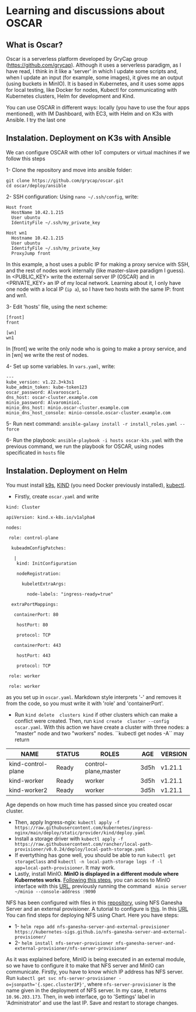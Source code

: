 # Learning and discussions about OSCAR

## What is Oscar?

Oscar is a serverless platform developed by GryCap group (https://github.com/grycap). Although it uses a serverless paradigm, as I have read, I think in it like a 'server' in which I update some scripts and, when I update an input (for example, some images), it gives me an output (using buckets in MinIO). It is based in Kubernetes, and it uses some apps for local testing, like Docker for nodes, Kubectl for communicating with Kubernetes clusters, Helm for development and Kind. 

You can use OSCAR in different ways: locally (you have to use the four apps mentioned), with IM Dashboard, with EC3, with Helm and on K3s with Ansible. I try the last one

## Instalation. Deployment on K3s with Ansible

We can configure OSCAR with other IoT computers or virtual machines if we follow this steps

1- Clone the repository and move into ansible folder:
```
git clone https://github.com/grycap/oscar.git
cd oscar/deploy/ansible
```

2- SSH configuration: Using ``nano ~/.ssh/config``, write:

```
Host front
  HostName 10.42.1.215    
  User ubuntu
  IdentityFile ~/.ssh/my_private_key

Host wn1
  Hostname 10.42.1.215
  User ubuntu
  IdentifyFile ~/.ssh/my_private_key
  ProxyJump front
```
In this example, a host uses a public IP for making a proxy service with SSH, and the rest of nodes work internally (like master-slave paradigm I guess). In <PUBLIC_KEY> write the external server IP (OSCAR) and in <PRIVATE_KEY> an IP of my local network. Learning about it, I only have one node with a local IP (``ip a``), so I have two hosts with the same IP: front and wn1.

3- Edit 'hosts' file, using the next scheme:
```
[front]
front

[wn]
wn1
```
In [front] we write the only node who is going to make a proxy service, and in [wn] we write the rest of nodes.

4- Set up some variables. In ``vars.yaml``, write:
```
---
kube_version: v1.22.3+k3s1
kube_admin_token: kube-token123
oscar_password: Alvarooscar1.
dns_host: oscar-cluster.example.com
minio_password: Alvarominio1.
minio_dns_host: minio.oscar-cluster.example.com
minio_dns_host_console: minio-console.oscar-cluster.example.com
```

5- Run next command:
```ansible-galaxy install -r install_roles.yaml --force```

6- Run the playbook:
```ansible-playbook -i hosts oscar-k3s.yaml```
with the previous command, we run the playbook for OSCAR, using nodes specificated in ``hosts`` file

## Instalation. Deployment on Helm
You must install [k9s](https://github.com/derailed/k9s), [KIND](https://kind.sigs.k8s.io/) (you need Docker previously installed), [kubectl](https://kubernetes.io/es/docs/tasks/tools/).

- Firstly, create ``oscar.yaml`` and write

```
kind: Cluster

apiVersion: kind.x-k8s.io/v1alpha4

nodes:

 role: control-plane
 
  kubeadmConfigPatches:
  
   |
    kind: InitConfiguration
    
    nodeRegistration:
    
      kubeletExtraArgs:
      
        node-labels: "ingress-ready=true"
        
  extraPortMappings:
  
   containerPort: 80
   
    hostPort: 80
    
    protocol: TCP
    
   containerPort: 443
   
    hostPort: 443
    
    protocol: TCP
    
 role: worker
 
 role: worker
```
as you set up in ``oscar.yaml``. Markdown style interprets '-' and removes it from the code, so you must write it with 'role' and 'containerPort'.

- Run ``kind delete  clusters kind`` if other clusters which can make a conflict were created. Then, run ``kind create  cluster --config oscar.yaml``. With this action we have create a cluster with three nodes: a "master" node and two "workers" nodes. ´´kubectl get nodes -A`` may return

| NAME                | STATUS | ROLES                 | AGE   | VERSION  |
|---------------------|--------|-----------------------|-------|----------|
| kind-control-plane  | Ready  | control-plane,master  | 3d5h  | v1.21.1  |
| kind-worker         | Ready  | worker                | 3d5h  | v1.21.1  |
| kind-worker2        | Ready  | worker                | 3d5h  | v1.21.1  |

Age depends on how much time has passed since you created oscar cluster.

- Then, apply Ingress-ngix: ``kubectl apply -f https://raw.githubusercontent.com/kubernetes/ingress-nginx/main/deploy/static/provider/kind/deploy.yaml``
- Install a storage driver with ``kubectl apply -f https://raw.githubusercontent.com/rancher/local-path-provisioner/v0.0.24/deploy/local-path-storage.yaml``
- If evertything has gone well, you should be able to run ``kubectl get storageClass`` and ``kubectl -n local-path-storage logs -f -l app=local-path-provisioner``. It may work.
- Lastly, install MinIO. **MinIO is displayed in a different module where Kubernetes works**. [Following this steps](https://min.io/docs/minio/linux/index.html), you can acces to MinIO interface with this [URL](http://192.168.1.137:9090), previously running the command `` minio server ~/minio --console-address :9090``

NFS has been configured with files in this [repository](https://github.com/kubernetes-sigs/nfs-ganesha-server-and-external-provisioner), using NFS Ganesha Server and an external provisioner. A tutorial to configure is [this](https://cloudyuga.guru/hands_on_lab/nfs-kind). In this [URL](https://github.com/kubernetes-sigs/nfs-ganesha-server-and-external-provisioner/blob/master/charts/nfs-server-provisioner/README.md) You can find steps for deploying NFS using Chart. Here you have steps:
- 1- ``helm repo add nfs-ganesha-server-and-external-provisioner https://kubernetes-sigs.github.io/nfs-ganesha-server-and-external-provisioner/``
- 2- ``helm install nfs-server-provisioner nfs-ganesha-server-and-external-provisioner/nfs-server-provisioner``

As it was explained before, MinIO is being executed in an external module, so we have to configure it to make that NFS server and MinIO can communicate.
Firstly, you have to know which IP address has NFS server. Run ``kubectl get svc nfs-server-provisioner -o=jsonpath='{.spec.clusterIP}'``, where ``nfs-server-provisioner`` is the name given in the deployment of NFS server. In my case, it returns ``10.96.203.173``. Then, in web interface, go to 'Settings' label in 'Administrator' and use the last IP. Save and restart to storage changes.
